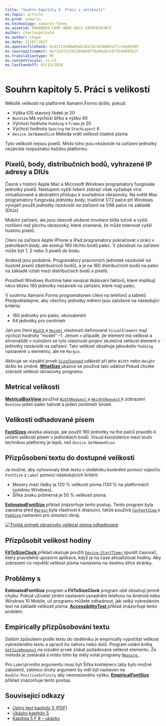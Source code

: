 ```yaml
---
title: "Souhrn kapitoly 5. Práci s velikostí"
ms.topic: article
ms.prod: xamarin
ms.technology: xamarin-forms
ms.assetid: 486800E9-C09F-4B95-9AC2-C0F8FE563BCF
author: charlespetzold
ms.author: chape
ms.date: 11/07/2017
ms.openlocfilehash: 0c61727e90a03d618a7423e5b865a7fcc9e0b399
ms.sourcegitcommit: 8e722d72c5d1384889f70adb26c5675544897b1f
ms.translationtype: MT
ms.contentlocale: cs-CZ
ms.lasthandoff: 03/15/2018
---
```

# <a name="summary-of-chapter-5-dealing-with-sizes"></a>Souhrn kapitoly 5. Práci s velikostí

Několik velikosti na platformě Xamarin.Forms došlo, pokud:

- Výška iOS stavový řádek je 20
- `BoxView` Má výchozí šířku a výšku 40
- Výchozí hodnota `Padding` v `Frame` je 20
- Výchozí hodnota `Spacing` na `StackLayout` 6
- `Device.GetNamedSize` Metoda vrátí velikost číselné písma

Tyto velikosti nejsou pixelů. Místo toho jsou nezávislé na zařízení jednotky nezávisle rozpoznáno každou platformu.

## <a name="pixels-points-dps-dips-and-dius"></a>Pixelů, body, distribučních bodů, vyhrazené IP adresy a DIUs

Časná v historií Apple Mac a Microsoft Windows programátory fungovala jednotky pixelů. Nástupem vyšší řešení zobrazí však vyžaduje více virtualizované a abstraktní přístupu k souřadnice obrazovky. Na světě Mac programátory fungovala jednotky *body*, tradičně 1/72 palce při Windows vývojáři použít *jednotky nezávislé na zařízení* na 1/96 palce na základě (DIUs).

Mobilní zařízení, ale jsou obecně uložené mnohem blíže tučné a vyšší rozlišení než plochu obrazovky, které znamená, že může tolerovat vyšší hustotu pixelů.

Cílení na zařízení Apple iPhone a iPad programátory pokračovat v práci v jednotkách *body*, ale existují 160 těchto bodů palec. V závislosti na zařízení může být 1, 2 nebo 3 pixelů do bodu.

Android jsou podobné. Programátory pracovních jednotek *nezávislé na hustotě pixelů* (distribučních bodů), a je na 160 distribučních bodů na palec na základě vztah mezi distribučních bodů a pixelů.

Prostředí Windows Runtime také navázal škálování faktorů, které implikují něco blízko 160 jednotky nezávislé na zařízení, které mají palec.

V souhrnu Xamarin.Forms programátorem cílení na telefonů a tabletů Předpokládejme, aby všechny jednotky měření jsou založené na následující kritéria:

- 160 jednotky pro palec, ekvivalentní
- 64 jednotky pro centimetr

Jen pro čtení [ `Width` ](https://developer.xamarin.com/api/property/Xamarin.Forms.VisualElement.Width/) a [ `Height` ](https://developer.xamarin.com/api/property/Xamarin.Forms.VisualElement.Height/) vlastnosti definované `VisualElement` mají výchozí hodnoty "model" &ndash;1. Jenom v případě, že element má velikost a shromáždit v rozložení se tyto vlastnosti projeví skutečná velikost element v jednotky nezávislé na zařízení. Tato velikost obsahuje jakoukoliv `Padding` nastavené u elementu, ale ne `Margin`.

Aktivuje se vizuální prvek [ `SizeChanged` ](https://developer.xamarin.com/api/event/Xamarin.Forms.VisualElement.SizeChanged/) události při jeho `Width` nebo `Height` došlo ke změně. [ **WhatSize** ](https://github.com/xamarin/xamarin-forms-book-samples/tree/master/Chapter05/WhatSize) ukázce se používá tato událost Pokud chcete zobrazit velikost obrazovky programu.

## <a name="metrical-sizes"></a>Metrical velikosti

[ **MetricalBoxView** ](https://github.com/xamarin/xamarin-forms-book-samples/tree/master/Chapter05/MetricalBoxView) používá [ `WidthRequest` ](https://developer.xamarin.com/api/property/Xamarin.Forms.VisualElement.WidthRequest/) a [ `HeightRequest` ](https://developer.xamarin.com/api/property/Xamarin.Forms.VisualElement.HeightRequest/) k zobrazení `BoxView` jeden palec talovat a jeden centimetr široké.

## <a name="estimated-font-sizes"></a>Velikosti odhadované písem

[ **FontSizes** ](https://github.com/xamarin/xamarin-forms-book-samples/tree/master/Chapter05/FontSizes) ukázka ukazuje, jak použít 160 jednotky na the palců pravidlo k určení velikosti písem v jednotkách bodů. Visual konzistence mezi touto technikou platformy je lepší, než `Device.GetNamedSize`.

## <a name="fitting-text-to-available-size"></a>Přizpůsobení textu do dostupné velikosti

Je možné, aby vyhovovaly blok textu v obdélníku konkrétní pomocí výpočtu `FontSize` z `Label` pomocí následujících kritérií:

- Mezery mezi řádky je 120 % velikosti písma (130 % na platformách systému Windows).
- Šířka znaku průměrná je 50 % velikosti písma.

[ **EstimatedFontSize** ](https://github.com/xamarin/xamarin-forms-book-samples/tree/master/Chapter05/EstimatedFontSize) příklad znázorňuje tento postup. Tento program byla zapsána před [ `Margin` ](https://developer.xamarin.com/api/property/Xamarin.Forms.View.Margin/) byla vlastnost k dispozici, takže používá [ `ContentView` ](https://developer.xamarin.com/api/type/Xamarin.Forms.ContentView/) s [ `Padding` ](https://developer.xamarin.com/api/property/Xamarin.Forms.Layout.Padding/) nastavení pro simulaci okraj.

[![Trojitá snímek obrazovky velikost písma odhadované](images/ch05fg07-small.png "Text nevejde do dostupné velikosti")](images/ch05fg07-large.png#lightbox "Text nevejde do dostupné velikosti")

## <a name="a-fit-to-size-clock"></a>Přizpůsobit velikost hodiny

[ **FitToSizeClock** ](https://github.com/xamarin/xamarin-forms-book-samples/tree/master/Chapter05/FitToSizeClock) příklad ukazuje použití [ `Device.StartTimer` ](https://developer.xamarin.com/api/member/Xamarin.Forms.Device.StartTimer/p/System.TimeSpan/System.Func%7BSystem.Boolean%7D/) spustit časovač, který pravidelně upozorní aplikace, když je na čase aktualizovat hodiny. Aby zobrazení co největší velikost písma nastavena na-šestinu šířce stránky.

## <a name="accessibility-issues"></a>Problémy s

**EstimatedFontSize** program a **FitToSizeClock** program obě obsahují jemně chybu: Pokud uživatel změní nastavení usnadnění telefonu na Android nebo Windows 10 Mobile, už programu můžete odhadnout, jak velký vykreslením text na základě velikosti písma. [ **AccessibilityTest** ](https://github.com/xamarin/xamarin-forms-book-samples/tree/master/Chapter05/AccessibilityTest) příklad znázorňuje tento problém.

## <a name="empirically-fitting-text"></a>Empirically přizpůsobování textu

Dalším způsobem podle textu do obdélníku je empirically vypočítat velikost vykresleného textu a upravit ho nahoru nebo dolů. Program volání kniha [ `GetSizeRequest` ](https://developer.xamarin.com/api/member/Xamarin.Forms.VisualElement.GetSizeRequest/p/System.Double/System.Double/) na vizuální prvek získat požadovaná velikost elementu. Že metoda je zastaralá a místo toho by měly volat programy [ `Measure` ](https://developer.xamarin.com/api/member/Xamarin.Forms.VisualElement.Measure/p/System.Double/System.Double/Xamarin.Forms.MeasureFlags/).

Pro `Label`prvního argumentu musí být Šířka kontejneru (aby bylo možné zabalení), zatímco druhý argument by měl být nastaven na `Double.PositiveInfinity` aby neomezeného výšku. [ **EmpiricalFontSize** ](https://github.com/xamarin/xamarin-forms-book-samples/tree/master/Chapter05/EmpiricalFontSize) příklad znázorňuje tento postup.



## <a name="related-links"></a>Související odkazy

- [Úplný text kapitoly 5 (PDF)](https://download.xamarin.com/developer/xamarin-forms-book/XamarinFormsBook-Ch05-Apr2016.pdf)
- [Ukázky kapitoly 5](https://github.com/xamarin/xamarin-forms-book-samples/tree/master/Chapter05)
- [Kapitola 5 F # – ukázky](https://github.com/xamarin/xamarin-forms-book-samples/tree/master/Chapter05/FS)
